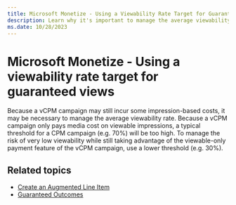 ```yaml
---
title: Microsoft Monetize - Using a Viewability Rate Target for Guaranteed Views
description: Learn why it's important to manage the average viewability rate and why you should use a lower threshold for a CPM campaign. 
ms.date: 10/28/2023
---
```



# Microsoft Monetize - Using a viewability rate target for guaranteed views

Because a vCPM campaign may still incur some impression-based costs, it may be necessary to manage the average viewability rate. Because a vCPM campaign only pays media cost on viewable impressions, a typical threshold for a CPM campaign (e.g. 70%) will be too high. To manage the risk of very low viewability while still taking advantage of the viewable-only payment feature of the vCPM campaign, use a lower threshold (e.g. 30%).

## Related topics

- [Create an Augmented Line Item](create-an-augmented-line-item-ali.md)
- [Guaranteed Outcomes](guaranteed-outcomes.md)